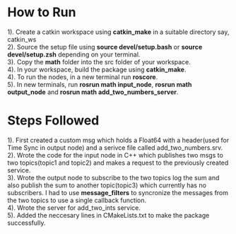  # How to Run
 
 1). Create a catkin workspace using **catkin_make** in a suitable directory say, catkin_ws  
 2). Source the setup file using **source devel/setup.bash** or **source devel/setup.zsh** depending on your terminal.  
 3). Copy the **math** folder into the src folder of your workspace.  
 4). In your workspace, build the package using **catkin_make**.  
 4). To run the nodes, in a new terminal run **roscore**.  
 5). In new terminals, run **rosrun math input_node**, **rosrun math output_node** and **rosrun math add_two_numbers_server**.  

 # Steps Followed
 1). First created a custom msg which holds a Float64 with a header(used for Time Sync in output node) and a serivce file called add_two_numbers.srv.  
 2). Wrote the code for the input node in C++ which publishes two msgs to two topics(topic1 and topic2) and makes a request to the previously created service.  
 3). Wrote the output node to subscribe to the two topics log the sum and also publish the sum to another topic(topic3) which currently has no subscribers. I had to use **message_filters** to syncronize the messages from the two topics to use a single callback function.  
 4). Wrote the server for add_two_ints service.  
 5). Added the neccesary lines in CMakeLists.txt to make the package successfully.  